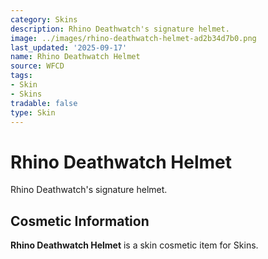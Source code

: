 ```yaml
---
category: Skins
description: Rhino Deathwatch's signature helmet.
image: ../images/rhino-deathwatch-helmet-ad2b34d7b0.png
last_updated: '2025-09-17'
name: Rhino Deathwatch Helmet
source: WFCD
tags:
- Skin
- Skins
tradable: false
type: Skin
---
```


# Rhino Deathwatch Helmet

Rhino Deathwatch's signature helmet.

## Cosmetic Information

**Rhino Deathwatch Helmet** is a skin cosmetic item for Skins.

